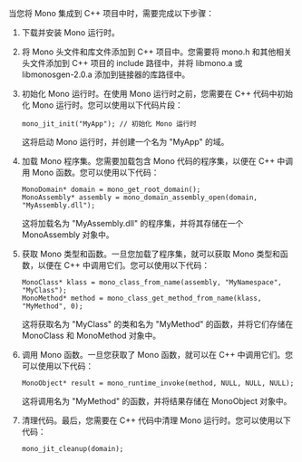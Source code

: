 当您将 Mono 集成到 C++ 项目中时，需要完成以下步骤：

1. 下载并安装 Mono 运行时。

2. 将 Mono 头文件和库文件添加到 C++ 项目中。您需要将 mono.h 和其他相关头文件添加到 C++ 项目的 include 路径中，并将 libmono.a 或 libmonosgen-2.0.a 添加到链接器的库路径中。

3. 初始化 Mono 运行时。在使用 Mono 运行时之前，您需要在 C++ 代码中初始化 Mono 运行时。您可以使用以下代码片段：

   ```
   mono_jit_init("MyApp"); // 初始化 Mono 运行时
   ```

   这将启动 Mono 运行时，并创建一个名为 "MyApp" 的域。

4. 加载 Mono 程序集。您需要加载包含 Mono 代码的程序集，以便在 C++ 中调用 Mono 函数。您可以使用以下代码：

   ```
   MonoDomain* domain = mono_get_root_domain();
   MonoAssembly* assembly = mono_domain_assembly_open(domain, "MyAssembly.dll");
   ```

   这将加载名为 "MyAssembly.dll" 的程序集，并将其存储在一个 MonoAssembly 对象中。

5. 获取 Mono 类型和函数。一旦您加载了程序集，就可以获取 Mono 类型和函数，以便在 C++ 中调用它们。您可以使用以下代码：

   ```
   MonoClass* klass = mono_class_from_name(assembly, "MyNamespace", "MyClass");
   MonoMethod* method = mono_class_get_method_from_name(klass, "MyMethod", 0);
   ```

   这将获取名为 "MyClass" 的类和名为 "MyMethod" 的函数，并将它们存储在 MonoClass 和 MonoMethod 对象中。

6. 调用 Mono 函数。一旦您获取了 Mono 函数，就可以在 C++ 中调用它们。您可以使用以下代码：

   ```
   MonoObject* result = mono_runtime_invoke(method, NULL, NULL, NULL);
   ```

   这将调用名为 "MyMethod" 的函数，并将结果存储在 MonoObject 对象中。

7. 清理代码。最后，您需要在 C++ 代码中清理 Mono 运行时。您可以使用以下代码：

   ```
   mono_jit_cleanup(domain);